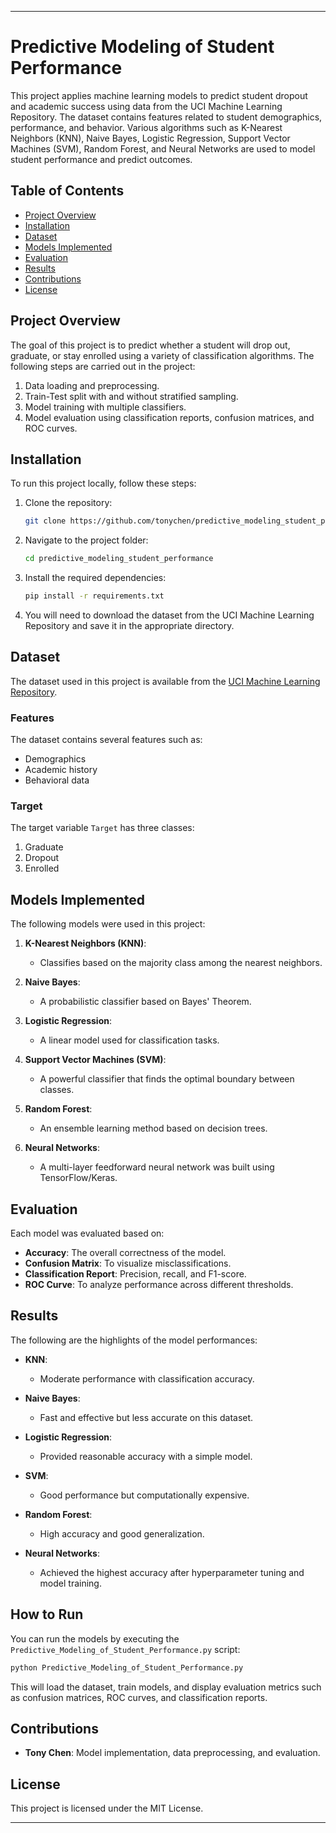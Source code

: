 
---

# Predictive Modeling of Student Performance

This project applies machine learning models to predict student dropout and academic success using data from the UCI Machine Learning Repository. The dataset contains features related to student demographics, performance, and behavior. Various algorithms such as K-Nearest Neighbors (KNN), Naive Bayes, Logistic Regression, Support Vector Machines (SVM), Random Forest, and Neural Networks are used to model student performance and predict outcomes.

## Table of Contents

- [Project Overview](#project-overview)
- [Installation](#installation)
- [Dataset](#dataset)
- [Models Implemented](#models-implemented)
- [Evaluation](#evaluation)
- [Results](#results)
- [Contributions](#contributions)
- [License](#license)

## Project Overview

The goal of this project is to predict whether a student will drop out, graduate, or stay enrolled using a variety of classification algorithms. The following steps are carried out in the project:

1. Data loading and preprocessing.
2. Train-Test split with and without stratified sampling.
3. Model training with multiple classifiers.
4. Model evaluation using classification reports, confusion matrices, and ROC curves.

## Installation

To run this project locally, follow these steps:

1. Clone the repository:
    ```bash
    git clone https://github.com/tonychen/predictive_modeling_student_performance.git
    ```
2. Navigate to the project folder:
    ```bash
    cd predictive_modeling_student_performance
    ```
3. Install the required dependencies:
    ```bash
    pip install -r requirements.txt
    ```

4. You will need to download the dataset from the UCI Machine Learning Repository and save it in the appropriate directory.

## Dataset

The dataset used in this project is available from the [UCI Machine Learning Repository](https://archive.ics.uci.edu/ml/datasets/Predict+Students%27+Dropout+and+Academic+Success).

### Features

The dataset contains several features such as:

- Demographics
- Academic history
- Behavioral data

### Target

The target variable `Target` has three classes:

1. Graduate
2. Dropout
3. Enrolled

## Models Implemented

The following models were used in this project:

1. **K-Nearest Neighbors (KNN)**:
   - Classifies based on the majority class among the nearest neighbors.
   
2. **Naive Bayes**:
   - A probabilistic classifier based on Bayes' Theorem.

3. **Logistic Regression**:
   - A linear model used for classification tasks.

4. **Support Vector Machines (SVM)**:
   - A powerful classifier that finds the optimal boundary between classes.

5. **Random Forest**:
   - An ensemble learning method based on decision trees.

6. **Neural Networks**:
   - A multi-layer feedforward neural network was built using TensorFlow/Keras.

## Evaluation

Each model was evaluated based on:

- **Accuracy**: The overall correctness of the model.
- **Confusion Matrix**: To visualize misclassifications.
- **Classification Report**: Precision, recall, and F1-score.
- **ROC Curve**: To analyze performance across different thresholds.

## Results

The following are the highlights of the model performances:

- **KNN**:
  - Moderate performance with classification accuracy.
  
- **Naive Bayes**:
  - Fast and effective but less accurate on this dataset.

- **Logistic Regression**:
  - Provided reasonable accuracy with a simple model.

- **SVM**:
  - Good performance but computationally expensive.

- **Random Forest**:
  - High accuracy and good generalization.

- **Neural Networks**:
  - Achieved the highest accuracy after hyperparameter tuning and model training.

## How to Run

You can run the models by executing the `Predictive_Modeling_of_Student_Performance.py` script:

```bash
python Predictive_Modeling_of_Student_Performance.py
```

This will load the dataset, train models, and display evaluation metrics such as confusion matrices, ROC curves, and classification reports.

## Contributions

- **Tony Chen**: Model implementation, data preprocessing, and evaluation.

## License

This project is licensed under the MIT License.

---

